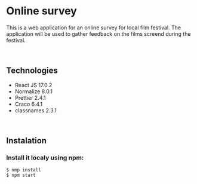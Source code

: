 # Online survey

This is a web application for an online survey for local film festival. The application will be used to gather feedback on the films screend during the festival.

<br>

## Technologies

- React JS 17.0.2
- Normalize 8.0.1
- Prettier 2.4.1
- Craco 6.4.1
- classnames 2.3.1

<br>

## Instalation

### Install it localy using npm:

```
$ nmp install
$ npm start
```
